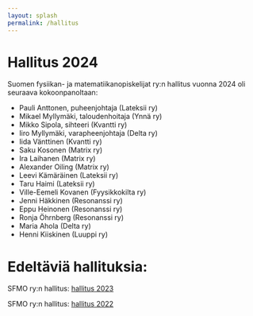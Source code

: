 ```yaml
---
layout: splash
permalink: /hallitus
---
```


# Hallitus 2024
Suomen fysiikan- ja matematiikanopiskelijat ry:n hallitus vuonna 2024
oli seuraava kokoonpanoltaan:

* Pauli Anttonen, puheenjohtaja (Lateksii ry)
* Mikael Myllymäki, taloudenhoitaja (Ynnä ry)
* Mikko Sipola, sihteeri (Kvantti ry)
* Iiro Myllymäki, varapheenjohtaja (Delta ry)
* Iida Vänttinen (Kvantti ry)
* Saku Kosonen (Matrix ry)
* Ira Laihanen (Matrix ry)
* Alexander Oiling (Matrix ry)
* Leevi Kämäräinen (Lateksii ry)
* Taru Haimi (Lateksii ry)
* Ville-Eemeli Kovanen (Fyysikkokilta ry)
* Jenni Häkkinen (Resonanssi ry)
* Eppu Heinonen (Resonanssi ry)
* Ronja Öhrnberg (Resonanssi ry)
* Maria Ahola (Delta ry)
* Henni Kiiskinen (Luuppi ry)

# Edeltäviä hallituksia:

SFMO ry:n hallitus: [hallitus 2023](/hallitus-2023)

SFMO ry:n hallitus: [hallitus 2022](/hallitus-2022)
